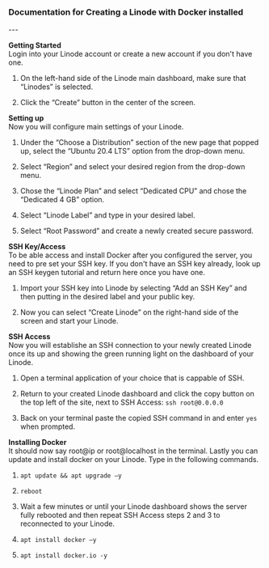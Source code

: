 <h3>Documentation for Creating a Linode with Docker installed</h3>
---

**Getting Started** <br>
Login into your Linode account or create a new account if you don't have one.

1. On the left-hand side of the Linode main dashboard, make sure that “Linodes” is selected. 

2. Click the “Create” button in the center of the screen. 

**Setting up** <br>
Now you will configure main settings of your Linode.

1. Under the “Choose a Distribution” section of the new page that popped up, select the “Ubuntu 20.4 LTS” option from the drop-down menu. 



2. Select “Region” and select your desired region from the drop-down menu.  

3. Chose the “Linode Plan” and select “Dedicated CPU” and chose the “Dedicated 4 GB” option.  

4. Select “Linode Label” and type in your desired label. 

5. Select “Root Password” and create a newly created secure password.

**SSH Key/Access** <br>
To be able access and install Docker after you configured the server, you need to pre set your SSH key. If you don't have an SSH key already, look up an SSH keygen tutorial and return here once you have one.

1. Import your SSH key into Linode by selecting “Add an SSH Key” and then putting in the desired label and your public key. 

2. Now you can select “Create Linode” on the right-hand side of the screen and start your Linode. 

**SSH Access** <br>
Now you will establishe an SSH connection to your newly created Linode once its up and showing the green running light on the dashboard of your Linode.

1. Open a terminal application of your choice that is cappable of SSH.

2. Return to your created Linode dashboard and click the copy button on the top left of the site, next to SSH Access: `ssh root@0.0.0.0`

3. Back on your terminal paste the copied SSH command in and enter `yes` when prompted.

**Installing Docker** <br>
It should now say root@ip or root@localhost in the terminal. Lastly you can update and install docker on your Linode. Type in the following commands.

1. `apt update && apt upgrade –y`

2. `reboot`

3. Wait a few minutes or until your Linode dashboard shows the server fully rebooted and then repeat SSH Access steps 2 and 3 to reconnected to your Linode.

4. `apt install docker –y` 

5. `apt install docker.io -y` 

 
